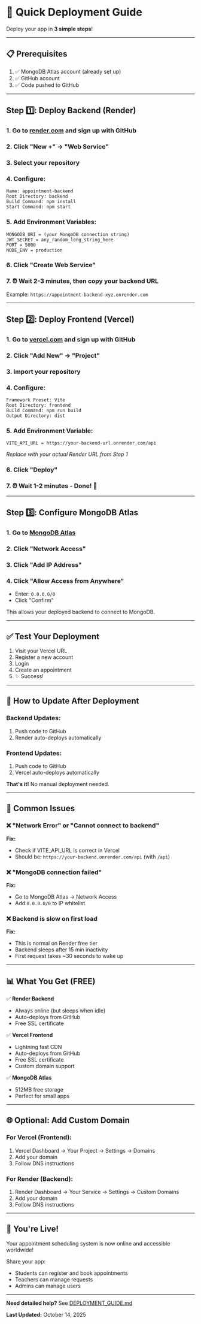 # 🚀 Quick Deployment Guide

Deploy your app in **3 simple steps**!

---

## 📋 Prerequisites

1. ✅ MongoDB Atlas account (already set up)
2. ✅ GitHub account
3. ✅ Code pushed to GitHub

---

## Step 1️⃣: Deploy Backend (Render)

### 1. Go to [render.com](https://render.com) and sign up with GitHub

### 2. Click "New +" → "Web Service"

### 3. Select your repository

### 4. Configure:
```
Name: appointment-backend
Root Directory: backend
Build Command: npm install
Start Command: npm start
```

### 5. Add Environment Variables:
```
MONGODB_URI = (your MongoDB connection string)
JWT_SECRET = any_random_long_string_here
PORT = 5000
NODE_ENV = production
```

### 6. Click "Create Web Service"

### 7. ⏰ Wait 2-3 minutes, then **copy your backend URL**
Example: `https://appointment-backend-xyz.onrender.com`

---

## Step 2️⃣: Deploy Frontend (Vercel)

### 1. Go to [vercel.com](https://vercel.com) and sign up with GitHub

### 2. Click "Add New" → "Project"

### 3. Import your repository

### 4. Configure:
```
Framework Preset: Vite
Root Directory: frontend
Build Command: npm run build
Output Directory: dist
```

### 5. Add Environment Variable:
```
VITE_API_URL = https://your-backend-url.onrender.com/api
```
*Replace with your actual Render URL from Step 1*

### 6. Click "Deploy"

### 7. ⏰ Wait 1-2 minutes - Done! 🎉

---

## Step 3️⃣: Configure MongoDB Atlas

### 1. Go to [MongoDB Atlas](https://cloud.mongodb.com)

### 2. Click "Network Access"

### 3. Click "Add IP Address"

### 4. Click "Allow Access from Anywhere"
- Enter: `0.0.0.0/0`
- Click "Confirm"

This allows your deployed backend to connect to MongoDB.

---

## ✅ Test Your Deployment

1. Visit your Vercel URL
2. Register a new account
3. Login
4. Create an appointment
5. ✨ Success!

---

## 🔄 How to Update After Deployment

### Backend Updates:
1. Push code to GitHub
2. Render auto-deploys automatically

### Frontend Updates:
1. Push code to GitHub  
2. Vercel auto-deploys automatically

**That's it!** No manual deployment needed.

---

## 🐛 Common Issues

### ❌ "Network Error" or "Cannot connect to backend"
**Fix:** 
- Check if VITE_API_URL is correct in Vercel
- Should be: `https://your-backend.onrender.com/api` (with `/api`)

### ❌ "MongoDB connection failed"
**Fix:**
- Go to MongoDB Atlas → Network Access
- Add `0.0.0.0/0` to IP whitelist

### ❌ Backend is slow on first load
**Fix:**
- This is normal on Render free tier
- Backend sleeps after 15 min inactivity
- First request takes ~30 seconds to wake up

---

## 📊 What You Get (FREE)

✅ **Render Backend**
- Always online (but sleeps when idle)
- Auto-deploys from GitHub
- Free SSL certificate

✅ **Vercel Frontend**
- Lightning fast CDN
- Auto-deploys from GitHub
- Free SSL certificate
- Custom domain support

✅ **MongoDB Atlas**
- 512MB free storage
- Perfect for small apps

---

## 🌐 Optional: Add Custom Domain

### For Vercel (Frontend):
1. Vercel Dashboard → Your Project → Settings → Domains
2. Add your domain
3. Follow DNS instructions

### For Render (Backend):
1. Render Dashboard → Your Service → Settings → Custom Domains
2. Add your domain
3. Follow DNS instructions

---

## 🎉 You're Live!

Your appointment scheduling system is now online and accessible worldwide!

Share your app:
- Students can register and book appointments
- Teachers can manage requests
- Admins can manage users

---

**Need detailed help?** See [DEPLOYMENT_GUIDE.md](DEPLOYMENT_GUIDE.md)

**Last Updated:** October 14, 2025

